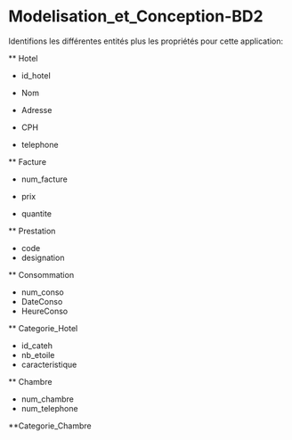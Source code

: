 # Modelisation_et_Conception-BD2

Identifions les différentes entités plus les propriétés pour cette application:

 ** Hotel
 
 - id_hotel
 
 - Nom
 
 - Adresse
 
 - CPH
 
 - telephone
 
 ** Facture
 
 - num_facture
 
 - prix
 
 - quantite
 
 ** Prestation
 
 - code
 - designation

** Consommation

- num_conso
- DateConso
- HeureConso

** Categorie_Hotel
- id_cateh
- nb_etoile
- caracteristique

** Chambre

- num_chambre
- num_telephone

**Categorie_Chambre
